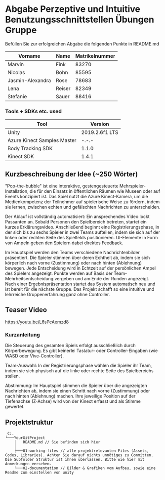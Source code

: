 # Abgabe Perzeptive und Intuitive Benutzungsschnittstellen Übungen Gruppe 

Befüllen Sie zur erfolgreichen Abgabe die folgenden Punkte in README.md 


| Vorname                         | Name                         | Matrikelnummer |
|---------------------------------|------------------------------|----------------|
| Marvin | Fink| 83270|
| Nicolas| Bohn | 85595|
| Jasmin-Alexandra|Rose|78683|
| Lena| Reiser| 82349|
| Stefanie| Sauer | 88416|

### Tools + SDKs etc. used

| Tool    | Version    |
|---------|------------|
| Unity   | 2019.2.6f1 LTS |
| Azure Kinect Samples Master    | -.-.- |
| Body Tracking SDK    | 1.1.0 |
| Kinect SDK    | 1.4.1 |


## Kurzbeschreibung der Idee (~250 Wörter)

"Pop-the-bubble" ist eine interaktive, gestengesteuerte Mehrspieler-Installation, die für den Einsatz in öffentlichen Räumen wie Museen oder auf Events konzipiert ist. Das Spiel nutzt die Azure Kinect-Kamera, um die Medienkompetenz der Teilnehmer auf spielerische Weise zu fördern, indem sie lernen, zwischen echten und gefälschten Nachrichten zu unterscheiden.

Der Ablauf ist vollständig automatisiert: Ein ansprechendes Video lockt Passanten an. Sobald Personen den Spielbereich betreten, startet ein kurzes Erklärungsvideo. Anschließend beginnt eine Registrierungsphase, in der sich bis zu sechs Spieler in zwei Teams aufteilen, indem sie sich auf der linken oder rechten Seite des Spielfelds positionieren. UI-Elemente in Form von Ampeln geben den Spielern dabei direktes Feedback.

Im Hauptspiel werden den Teams verschiedene Nachrichtenbilder präsentiert. Die Spieler stimmen über deren Echtheit ab, indem sie sich körperlich nach vorne (Zustimmung) oder nach hinten (Ablehnung) bewegen. Jede Entscheidung wird in Echtzeit auf der persönlichen Ampel des Spielers angezeigt. Punkte werden auf Basis der Team-Mehrheitsentscheidung vergeben und am Ende der Runden angezeigt. Nach einer Ergebnispräsentation startet das System automatisch neu und ist bereit für die nächste Gruppe. Das Projekt schafft so eine intuitive und lehrreiche Gruppenerfahrung ganz ohne Controller.

## Teaser Video 

https://youtu.be/L6sPcAemzd8

### Kurzanleitung

Die Steuerung des gesamten Spiels erfolgt ausschließlich durch Körperbewegung. Es gibt keinerlei Tastatur- oder Controller-Eingaben (wie WASD oder Vive-Controller).

Team-Auswahl: In der Registrierungsphase wählen die Spieler ihr Team, indem sie sich physisch auf die linke oder rechte Seite des Spielbereichs stellen.

Abstimmung: Im Hauptspiel stimmen die Spieler über die angezeigten Nachrichten ab, indem sie einen Schritt nach vorne (Zustimmung) oder nach hinten (Ablehnung) machen. Ihre jeweilige Position auf der Tiefenachse (Z-Achse) wird von der Kinect erfasst und als Stimme gewertet.
 
## Projektstruktur

```
 C:.
└───YourGitProject
    │   README.md // Sie befinden sich hier
    │
    ├───01-working-files // alle projektrelevanten Files (Assets, Codes, Libraries). Achten Sie darauf nichts unnötiges zu Committen. Die Subfolder Struktur ist ihnen überlassen. Bitte wie hier mit Anmerkungen versehen.
    └───02-documentation // Bilder & Grafiken vom Aufbau, sowie eine Readme zum einstellen von unity
```

